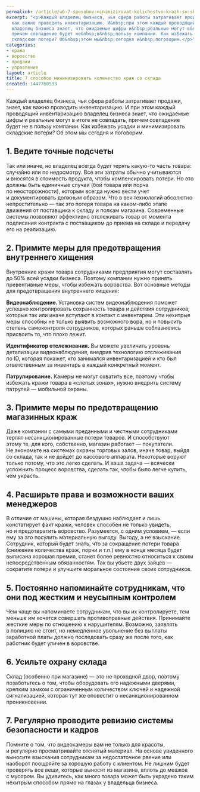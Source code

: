 ```yaml
---
permalink: /article/u6-7-sposobov-minimizirovat-kolichestvo-krazh-so-sklada
excerpt: "<p>Каждый владелец бизнеса, чья сфера работы затрагивает продажи, знает,
  как важно проводить инвентаризацию. И&nbsp;при этом каждый проводящий инвентаризацию
  владелец бизнеса знает, что ожидаемые цифры и&nbsp;реальные могут в&nbsp;итоге не&nbsp;совпадать,
  причем совпадение будет не&nbsp;в&nbsp;пользу компании. Как избежать усадки и&nbsp;минимизировать
  складские потери? Об&nbsp;этом мы&nbsp;сегодня и&nbsp;поговорим.</p>"
categories:
- кража
- воровство
- продажи
- управление
layout: article
title: 7 способов минимизировать количество краж со склада
created: 1447760593
---
```

<p>Каждый владелец бизнеса, чья сфера работы затрагивает продажи, знает, как важно проводить инвентаризацию. И&nbsp;при этом каждый проводящий инвентаризацию владелец бизнеса знает, что ожидаемые цифры и&nbsp;реальные могут в&nbsp;итоге не&nbsp;совпадать, причем совпадение будет не&nbsp;в&nbsp;пользу компании. Как избежать усадки и&nbsp;минимизировать складские потери? Об&nbsp;этом мы&nbsp;сегодня и&nbsp;поговорим.</p>
<h2>1. Ведите точные подсчеты</h2>
<p>Так или иначе, но&nbsp;владелец всегда будет терять какую-то часть товара: случайно или по&nbsp;недосмотру. Все эти затраты обычно учитываются и&nbsp;вносятся в&nbsp;стоимость продукта, чтобы компенсировать потери. Но&nbsp;это должны быть единичные случаи (бой товара или порча по&nbsp;неосторожности), которым всегда нужно вести учет и&nbsp;документировать должным образом. Что в&nbsp;век технологий абсолютно непростительно&nbsp;— так это потеря товара на&nbsp;каком-либо этапе движения от&nbsp;поставщика к&nbsp;складу и&nbsp;полкам магазина. Современные системы позволяют эффективно отслеживать товар от&nbsp;момента подписания контракта с&nbsp;поставщиком до&nbsp;приема на&nbsp;складе и&nbsp;передачу его на&nbsp;реализацию.</p>
<h2>2. Примите меры для предотвращения внутреннего хищения</h2>
<p>Внутренние кражи товара сотрудниками предприятия могут составлять до&nbsp;50% всей усадки бизнеса. Поэтому компании нужно принять превентивные меры, чтобы избежать воровства. Вот основные методы для предотвращения внутреннего хищения:</p>
<p><strong>Видеонаблюдение. </strong>Установка систем видеонаблюдения поможет успешно контролировать сохранность товара и&nbsp;действия сотрудников, которые так или иначе вступают в&nbsp;контакт с&nbsp;инвентарем. Эти нехитрые меры способны не&nbsp;только выявить возможного вора, но&nbsp;и&nbsp;повысить степень самоконтроля сотрудников, которых раньше соблазнялись присвоить&nbsp;то, что плохо лежит.</p>
<p><strong>Идентификатор отслеживания.</strong> Вы&nbsp;можете увеличить уровень детализации видеонаблюдения, внедрив технологию отслеживания по&nbsp;ID, которая покажет, кто занимался инвентаризацией и&nbsp;кто был ответственным за&nbsp;инвентарь в&nbsp;каждый конкретный момент.</p>
<p><strong>Патрулирование.</strong> Камеры не&nbsp;могут охватить все, поэтому чтобы избежать кражи товара в&nbsp;«слепых зонах», нужно внедрить систему патрулей&nbsp;— мобильной охраны. </p>
<h2>3. Примите меры по&nbsp;предотвращению магазинных краж</h2>
<p>Даже компании с&nbsp;самыми преданными и&nbsp;честными сотрудниками терпят несанкционированные потери товаров. И&nbsp;способствуют этому&nbsp;те, для кого, собственно, магазин работает&nbsp;— покупатели. Не&nbsp;экономьте на&nbsp;системах охраны торговых залов, иначе товар, выйдя со&nbsp;склада, так и&nbsp;не&nbsp;дойдет до&nbsp;кассового аппарата. Некоторые воруют только потому, что это легко сделать. И&nbsp;ваша задача&nbsp;— всячески усложнить процесс воровства, сделать так, чтобы было легче купить, чем украсть.</p>
<h2>4. Расширьте права и&nbsp;возможности ваших менеджеров</h2>
<p>В&nbsp;отличие от&nbsp;машины, которая бездушно наблюдает и&nbsp;лишь констатирует факт кражи, человек способен не&nbsp;только увидеть, но&nbsp;и&nbsp;предотвратить воровство. Разумеется, с&nbsp;одним условием,&nbsp;— если ему за&nbsp;это посулить материальную выгоду. Выгоду, а&nbsp;не&nbsp;взыскание. Сотрудник, который будет знать, что за&nbsp;сокращение потери товара (снижение количества краж, порчи и&nbsp;т.п.) ему в&nbsp;конце месяца будет выписана хорошая премия, станет более ревностно относиться к&nbsp;своим непосредственным обязанностям. Так вы&nbsp;убьете двух зайцев&nbsp;— сократите потери и&nbsp;улучшите моральное состояние своих сотрудников.</p>
<h2>5. Постоянно напоминайте сотрудникам, что они под жестким и&nbsp;неусыпным контролем</h2>
<p>Чем чаще вы&nbsp;напоминаете сотрудникам, что вы&nbsp;их&nbsp;контролируете, тем меньше им&nbsp;хочется совершать противоправные действия. Принимайте жесткие меры по&nbsp;отношению к&nbsp;нарушителям. Возможно, заявлять в&nbsp;полицию не&nbsp;стоит, но&nbsp;немедленное увольнение без выплаты заработной платы должно последовать сразу&nbsp;же после того, как работник будет уличен в&nbsp;воровстве.</p>
<h2>6. Усильте охрану склада</h2>
<p>Склад (особенно при магазине)&nbsp;— это не&nbsp;проходной двор, поэтому позаботьтесь о&nbsp;том, чтобы оборудовать его надежными дверями, крепким замком с&nbsp;ограниченным количеством ключей и&nbsp;надежной сигнализацией, которая тут&nbsp;же оповестит о&nbsp;несанкционированном проникновении. </p>
<h2>7. Регулярно проводите ревизию системы безопасности и&nbsp;кадров</h2>
<p>Помните о&nbsp;том, что видеокамеры вам не&nbsp;только для красоты, и&nbsp;регулярно просматривайте отснятый материал. На&nbsp;основе увиденного выносите взыскания сотрудникам за&nbsp;недостаточное рвение или наоборот поощряйте за&nbsp;хорошую работу с&nbsp;клиентом. Не&nbsp;лишним будет проверять все вещи, которые выносят из&nbsp;магазина, вплоть до&nbsp;мешков с&nbsp;мусором. Вы&nbsp;удивитесь, как много товара может быть украдено таким нехитрым способом прямо на&nbsp;глазах у&nbsp;владельца бизнеса.</p>
